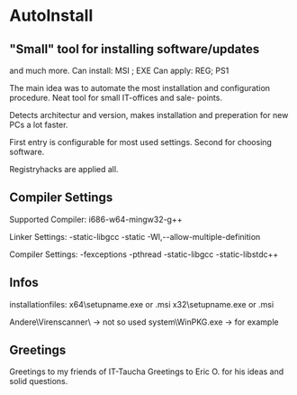 
# AutoInstall

## "Small" tool for installing software/updates
and much more.
Can install:     MSI ; EXE
Can apply:       REG; PS1

The main idea was to automate the most
installation and configuration procedure.
Neat tool for small IT-offices and sale-
points.

Detects architectur and version, makes
installation and preperation for new PCs a
lot faster.

First entry is configurable for most used
settings. Second for choosing software.

Registryhacks are applied all.

## Compiler Settings
Supported Compiler:
i686-w64-mingw32-g++

Linker Settings:
-static-libgcc
-static
-Wl,--allow-multiple-definition

Compiler Settings:
-fexceptions
-pthread
-static-libgcc
-static-libstdc++

## Infos
installationfiles:
x64\setupname.exe or .msi
x32\setupname.exe or .msi

Andere\Virenscanner\ -> not so used
system\WinPKG.exe -> for example

## Greetings
Greetings to my friends of IT-Taucha
Greetings to Eric O. for his ideas and
solid questions.